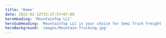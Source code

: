 ```yaml
---
title: 'Home'
date: 2022-02-12T15:37:57+07:00
heroHeading: 'MountainTop LLC'
heroSubHeading: 'MountainTop LLC is your choice for Semi Truck Freight Delivery'
heroBackground: 'images/Mountain-Trucking.jpg'
---
```

